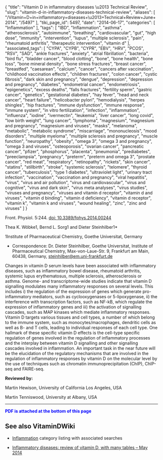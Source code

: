 {
    "title": "Vitamin D in inflammatory diseases \u2013 Technical Review",
    "slug": "vitamin-d-in-inflammatory-diseases-technical-review",
    "aliases": [
        "/Vitamin+D+in+inflammatory+diseases+\u2013+Technical+Review+June+2014",
        "/5497"
    ],
    "tiki_page_id": 5497,
    "date": "2014-06-17",
    "categories": [
        "Inflammation"
    ],
    "tags": [
        "IBD",
        "Inflammation",
        "asthma",
        "atherosclerosis",
        "autoimmune",
        "breathing",
        "cardiovascular",
        "gut",
        "high dose",
        "immunity",
        "intervention",
        "lupus",
        "multiple sclerosis",
        "pain",
        "rheumatoid arthritis",
        "therapeutic intervention",
        "vitamin d"
    ],
    "associated_tags": [
        "CYPA",
        "CYPB",
        "CYPR",
        "EBV",
        "HRV",
        "PCOS",
        "RSV",
        "SAD",
        "ankle fractures",
        "anxiety",
        "atrial fibrillation",
        "bacteria",
        "bird flu",
        "bladder cancer",
        "blood clotting",
        "bone",
        "bone health",
        "bone loss",
        "bone mineral density",
        "bone stress fractures",
        "breast cancer",
        "breastfed",
        "caesarean",
        "calcium",
        "cancer",
        "cancers after vaccination",
        "childhood vaccination effects",
        "children fractures",
        "colon cancer",
        "cystic fibrosis",
        "dark skin and pregnancy",
        "dengue",
        "depression",
        "depression and pregnancy",
        "diabetes",
        "endometrial cancer",
        "endometriosis",
        "epigenetics",
        "excess deaths",
        "falls fractures",
        "fertility sperm",
        "gastric cancer",
        "genetics",
        "gestational diabetes",
        "hay fever",
        "head and neck cancer",
        "heart failure",
        "helicobacter pylori",
        "hemodialysis",
        "herpes shingles",
        "hip fractures",
        "immune dysfunction",
        "immune response",
        "immune system",
        "in vitro fertilization",
        "infection",
        "inflammation",
        "influenza",
        "iodine",
        "ivermectin",
        "leukemia",
        "liver cancer",
        "long covid",
        "low birth weight",
        "lung cancer",
        "lymphoma",
        "magnesium",
        "magnesium and pregnancy",
        "magnesium and viruses",
        "masks",
        "melanoma",
        "metabolic",
        "metabolic syndrome",
        "miscarriage",
        "mononucleosis",
        "mood disorders",
        "multiple myeloma",
        "multiple sclerosis and pregnancy",
        "muscle function",
        "neuropathy",
        "obesity",
        "omega 3",
        "omega 3 and pregnancy",
        "omega 3 and viruses",
        "osteoporosis",
        "ovarian cancer",
        "pancreatic cancer",
        "pfizer",
        "phosphorus",
        "placenta",
        "pneumonia",
        "prediabetes",
        "preeclampsia",
        "pregnancy",
        "preterm",
        "preterm and omega 3",
        "prostate cancer",
        "red meat",
        "respiratory",
        "retinopathy",
        "rickets",
        "skin cancer",
        "statins",
        "stillbirth",
        "stroke",
        "systemic sclerosis",
        "telomere",
        "thyroid cancer",
        "tuberculosis",
        "type 1 diabetes",
        "ultraviolet light",
        "urinary tract infection",
        "vaccination",
        "vaccination and pregnancy",
        "viral hepatitis",
        "virus",
        "virus and air pollution",
        "virus and cardiovascular",
        "virus and cognitive",
        "virus and dark skin",
        "virus meta analyses",
        "virus studies",
        "viruses and pregnancy",
        "viruses and vitamin d receptor",
        "vitamin d and viruses",
        "vitamin d binding",
        "vitamin d deficiency",
        "vitamin d receptor",
        "vitamin k",
        "vitamin k and viruses",
        "wound healing",
        "zinc",
        "zinc and viruses"
    ]
}


Front. Physiol. 5:244. [doi: 10.3389/fphys.2014.00244](https://doi.org/10.3389/fphys.2014.00244)

Thea K. Wöbke1, Bernd L. Sorg1 and Dieter Steinhilber1*

1Institute of Pharmaceutical Chemistry, Goethe Universitat, Germany

* Correspondence: Dr. Dieter Steinhilber, Goethe Universitat, Institute of Pharmaceutical Chemistry, Max-von-Laue-Str. 9, Frankfurt am Main, 60438, Germany, steinhilber@em.uni-frankfurt.de

Changes in vitamin D serum levels have been associated with inflammatory diseases, such as inflammatory bowel disease, rheumatoid arthritis, systemic lupus erythematosus, multiple sclerosis, atherosclerosis or asthma. Genome- and transcriptome-wide studies indicate that vitamin D signalling modulates many inflammatory responses on several levels. This includes i) the regulation of the expression of genes which generate pro-inflammatory mediators, such as cyclooxygenases or 5-lipoxygenase, ii) the interference with transcription factors, such as NF-kB, which regulate the expression of inflammatory genes and iii) the activation of signalling cascades, such as MAP kinases which mediate inflammatory responses. Vitamin D targets various tissues and cell types, a number of which belong to the immune system, such as monocytes/macrophages, dendritic cells as well as B- and T cells, leading to individual responses of each cell type. One hallmark of these specific vitamin D effects is the cell-type specific regulation of genes involved in the regulation of inflammatory processes and the interplay between vitamin D signalling and other signalling cascades involved in inflammation. An important task in the near future will be the elucidation of the regulatory mechanisms that are involved in the regulation of inflammatory responses by vitamin D on the molecular level by the use of techniques such as chromatin immunoprecipitation (ChIP), ChIP-seq and FAIRE-seq.

 **Reviewed by:** 

Martin Hewison, University of California Los Angeles, USA 

Martin Tenniswood, University at Albany, USA  

---

 **<span style="color:#00F;">PDF is attached at the bottom of this page</span>** 

## See also VitaminDWiki

* [Inflammation](/tags/inflammation.html) category listing with associated searches

* [Inflammatory diseases: review of vitamin D, with many tables – May 2014](/posts/inflammatory-diseases-review-of-vitamin-d-with-many-tables)